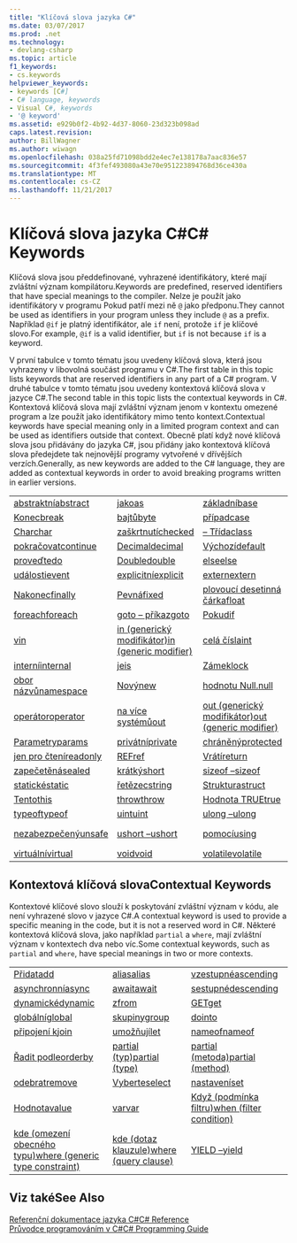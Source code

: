```yaml
---
title: "Klíčová slova jazyka C#"
ms.date: 03/07/2017
ms.prod: .net
ms.technology:
- devlang-csharp
ms.topic: article
f1_keywords:
- cs.keywords
helpviewer_keywords:
- keywords [C#]
- C# language, keywords
- Visual C#, keywords
- '@ keyword'
ms.assetid: e929b0f2-4b92-4d37-8060-23d323b098ad
caps.latest.revision: 
author: BillWagner
ms.author: wiwagn
ms.openlocfilehash: 038a25fd71098bdd2e4ec7e138178a7aac836e57
ms.sourcegitcommit: 4f3fef493080a43e70e951223894768d36ce430a
ms.translationtype: MT
ms.contentlocale: cs-CZ
ms.lasthandoff: 11/21/2017
---
```

# <a name="c-keywords"></a><span data-ttu-id="206ed-102">Klíčová slova jazyka C#</span><span class="sxs-lookup"><span data-stu-id="206ed-102">C# Keywords</span></span>
<span data-ttu-id="206ed-103">Klíčová slova jsou předdefinované, vyhrazené identifikátory, které mají zvláštní význam kompilátoru.</span><span class="sxs-lookup"><span data-stu-id="206ed-103">Keywords are predefined, reserved identifiers that have special meanings to the compiler.</span></span> <span data-ttu-id="206ed-104">Nelze je použít jako identifikátory v programu Pokud patří mezi ně `@` jako předponu.</span><span class="sxs-lookup"><span data-stu-id="206ed-104">They cannot be used as identifiers in your program unless they include `@` as a prefix.</span></span> <span data-ttu-id="206ed-105">Například `@if` je platný identifikátor, ale `if` není, protože `if` je klíčové slovo.</span><span class="sxs-lookup"><span data-stu-id="206ed-105">For example, `@if` is a valid identifier, but `if` is not because `if` is a keyword.</span></span>  
  
 <span data-ttu-id="206ed-106">V první tabulce v tomto tématu jsou uvedeny klíčová slova, která jsou vyhrazeny v libovolná součást programu v C#.</span><span class="sxs-lookup"><span data-stu-id="206ed-106">The first table in this topic lists keywords that are reserved identifiers in any part of a C# program.</span></span> <span data-ttu-id="206ed-107">V druhé tabulce v tomto tématu jsou uvedeny kontextová klíčová slova v jazyce C#.</span><span class="sxs-lookup"><span data-stu-id="206ed-107">The second table in this topic lists the contextual keywords in C#.</span></span> <span data-ttu-id="206ed-108">Kontextová klíčová slova mají zvláštní význam jenom v kontextu omezené program a lze použít jako identifikátory mimo tento kontext.</span><span class="sxs-lookup"><span data-stu-id="206ed-108">Contextual keywords have special meaning only in a limited program context and can be used as identifiers outside that context.</span></span> <span data-ttu-id="206ed-109">Obecně platí když nové klíčová slova jsou přidávány do jazyka C#, jsou přidány jako kontextová klíčová slova předejdete tak nejnovější programy vytvořené v dřívějších verzích.</span><span class="sxs-lookup"><span data-stu-id="206ed-109">Generally, as new keywords are added to the C# language, they are added as contextual keywords in order to avoid breaking programs written in earlier versions.</span></span>  
  
|||||  
|---|---|---|---|  
|[<span data-ttu-id="206ed-110">abstraktní</span><span class="sxs-lookup"><span data-stu-id="206ed-110">abstract</span></span>](../../../csharp/language-reference/keywords/abstract.md)|[<span data-ttu-id="206ed-111">jako</span><span class="sxs-lookup"><span data-stu-id="206ed-111">as</span></span>](../../../csharp/language-reference/keywords/as.md)|[<span data-ttu-id="206ed-112">základní</span><span class="sxs-lookup"><span data-stu-id="206ed-112">base</span></span>](../../../csharp/language-reference/keywords/base.md)|[<span data-ttu-id="206ed-113">BOOL</span><span class="sxs-lookup"><span data-stu-id="206ed-113">bool</span></span>](../../../csharp/language-reference/keywords/bool.md)|  
|[<span data-ttu-id="206ed-114">Konec</span><span class="sxs-lookup"><span data-stu-id="206ed-114">break</span></span>](../../../csharp/language-reference/keywords/break.md)|[<span data-ttu-id="206ed-115">bajtů</span><span class="sxs-lookup"><span data-stu-id="206ed-115">byte</span></span>](../../../csharp/language-reference/keywords/byte.md)|[<span data-ttu-id="206ed-116">případ</span><span class="sxs-lookup"><span data-stu-id="206ed-116">case</span></span>](../../../csharp/language-reference/keywords/switch.md)|[<span data-ttu-id="206ed-117">catch</span><span class="sxs-lookup"><span data-stu-id="206ed-117">catch</span></span>](../../../csharp/language-reference/keywords/try-catch.md)|  
|[<span data-ttu-id="206ed-118">Char</span><span class="sxs-lookup"><span data-stu-id="206ed-118">char</span></span>](../../../csharp/language-reference/keywords/char.md)|[<span data-ttu-id="206ed-119">zaškrtnutí</span><span class="sxs-lookup"><span data-stu-id="206ed-119">checked</span></span>](../../../csharp/language-reference/keywords/checked.md)|[<span data-ttu-id="206ed-120">– Třída</span><span class="sxs-lookup"><span data-stu-id="206ed-120">class</span></span>](../../../csharp/language-reference/keywords/class.md)|[<span data-ttu-id="206ed-121">Const</span><span class="sxs-lookup"><span data-stu-id="206ed-121">const</span></span>](../../../csharp/language-reference/keywords/const.md)|  
|[<span data-ttu-id="206ed-122">pokračovat</span><span class="sxs-lookup"><span data-stu-id="206ed-122">continue</span></span>](../../../csharp/language-reference/keywords/continue.md)|[<span data-ttu-id="206ed-123">Decimal</span><span class="sxs-lookup"><span data-stu-id="206ed-123">decimal</span></span>](../../../csharp/language-reference/keywords/decimal.md)|[<span data-ttu-id="206ed-124">Výchozí</span><span class="sxs-lookup"><span data-stu-id="206ed-124">default</span></span>](../../../csharp/language-reference/keywords/default.md)|[<span data-ttu-id="206ed-125">Delegát</span><span class="sxs-lookup"><span data-stu-id="206ed-125">delegate</span></span>](../../../csharp/language-reference/keywords/delegate.md)|  
|[<span data-ttu-id="206ed-126">proveďte</span><span class="sxs-lookup"><span data-stu-id="206ed-126">do</span></span>](../../../csharp/language-reference/keywords/do.md)|[<span data-ttu-id="206ed-127">Double</span><span class="sxs-lookup"><span data-stu-id="206ed-127">double</span></span>](../../../csharp/language-reference/keywords/double.md)|[<span data-ttu-id="206ed-128">else</span><span class="sxs-lookup"><span data-stu-id="206ed-128">else</span></span>](../../../csharp/language-reference/keywords/if-else.md)|[<span data-ttu-id="206ed-129">výčet</span><span class="sxs-lookup"><span data-stu-id="206ed-129">enum</span></span>](../../../csharp/language-reference/keywords/enum.md)|  
|[<span data-ttu-id="206ed-130">události</span><span class="sxs-lookup"><span data-stu-id="206ed-130">event</span></span>](../../../csharp/language-reference/keywords/event.md)|[<span data-ttu-id="206ed-131">explicitní</span><span class="sxs-lookup"><span data-stu-id="206ed-131">explicit</span></span>](../../../csharp/language-reference/keywords/explicit.md)|[<span data-ttu-id="206ed-132">extern</span><span class="sxs-lookup"><span data-stu-id="206ed-132">extern</span></span>](../../../csharp/language-reference/keywords/extern.md)|[<span data-ttu-id="206ed-133">false</span><span class="sxs-lookup"><span data-stu-id="206ed-133">false</span></span>](../../../csharp/language-reference/keywords/false.md)|  
|[<span data-ttu-id="206ed-134">Nakonec</span><span class="sxs-lookup"><span data-stu-id="206ed-134">finally</span></span>](../../../csharp/language-reference/keywords/try-finally.md)|[<span data-ttu-id="206ed-135">Pevná</span><span class="sxs-lookup"><span data-stu-id="206ed-135">fixed</span></span>](../../../csharp/language-reference/keywords/fixed-statement.md)|[<span data-ttu-id="206ed-136">plovoucí desetinná čárka</span><span class="sxs-lookup"><span data-stu-id="206ed-136">float</span></span>](../../../csharp/language-reference/keywords/float.md)|[<span data-ttu-id="206ed-137">pro</span><span class="sxs-lookup"><span data-stu-id="206ed-137">for</span></span>](../../../csharp/language-reference/keywords/for.md)|  
|[<span data-ttu-id="206ed-138">foreach</span><span class="sxs-lookup"><span data-stu-id="206ed-138">foreach</span></span>](../../../csharp/language-reference/keywords/foreach-in.md)|[<span data-ttu-id="206ed-139">goto – příkaz</span><span class="sxs-lookup"><span data-stu-id="206ed-139">goto</span></span>](../../../csharp/language-reference/keywords/goto.md)|[<span data-ttu-id="206ed-140">Pokud</span><span class="sxs-lookup"><span data-stu-id="206ed-140">if</span></span>](../../../csharp/language-reference/keywords/if-else.md)|[<span data-ttu-id="206ed-141">implicitní</span><span class="sxs-lookup"><span data-stu-id="206ed-141">implicit</span></span>](../../../csharp/language-reference/keywords/implicit.md)|  
|[<span data-ttu-id="206ed-142">v</span><span class="sxs-lookup"><span data-stu-id="206ed-142">in</span></span>](../../../csharp/language-reference/keywords/foreach-in.md)|[<span data-ttu-id="206ed-143">in (generický modifikátor)</span><span class="sxs-lookup"><span data-stu-id="206ed-143">in (generic modifier)</span></span>](../../../csharp/language-reference/keywords/in-generic-modifier.md)|[<span data-ttu-id="206ed-144">celá čísla</span><span class="sxs-lookup"><span data-stu-id="206ed-144">int</span></span>](../../../csharp/language-reference/keywords/int.md)|[<span data-ttu-id="206ed-145">rozhraní</span><span class="sxs-lookup"><span data-stu-id="206ed-145">interface</span></span>](../../../csharp/language-reference/keywords/interface.md)|  
|[<span data-ttu-id="206ed-146">interní</span><span class="sxs-lookup"><span data-stu-id="206ed-146">internal</span></span>](../../../csharp/language-reference/keywords/internal.md)|[<span data-ttu-id="206ed-147">je</span><span class="sxs-lookup"><span data-stu-id="206ed-147">is</span></span>](../../../csharp/language-reference/keywords/is.md)|[<span data-ttu-id="206ed-148">Zámek</span><span class="sxs-lookup"><span data-stu-id="206ed-148">lock</span></span>](../../../csharp/language-reference/keywords/lock-statement.md)|[<span data-ttu-id="206ed-149">dlouhá</span><span class="sxs-lookup"><span data-stu-id="206ed-149">long</span></span>](../../../csharp/language-reference/keywords/long.md)|
|[<span data-ttu-id="206ed-150">obor názvů</span><span class="sxs-lookup"><span data-stu-id="206ed-150">namespace</span></span>](../../../csharp/language-reference/keywords/namespace.md)|[<span data-ttu-id="206ed-151">Nový</span><span class="sxs-lookup"><span data-stu-id="206ed-151">new</span></span>](../../../csharp/language-reference/keywords/new.md)|[<span data-ttu-id="206ed-152">hodnotu Null.</span><span class="sxs-lookup"><span data-stu-id="206ed-152">null</span></span>](../../../csharp/language-reference/keywords/null.md)|[<span data-ttu-id="206ed-153">objekt</span><span class="sxs-lookup"><span data-stu-id="206ed-153">object</span></span>](../../../csharp/language-reference/keywords/object.md)|
[<span data-ttu-id="206ed-154">operátor</span><span class="sxs-lookup"><span data-stu-id="206ed-154">operator</span></span>](../../../csharp/language-reference/keywords/operator.md)|[<span data-ttu-id="206ed-155">na více systémů</span><span class="sxs-lookup"><span data-stu-id="206ed-155">out</span></span>](../../../csharp/language-reference/keywords/out.md)|[<span data-ttu-id="206ed-156">out (generický modifikátor)</span><span class="sxs-lookup"><span data-stu-id="206ed-156">out (generic modifier)</span></span>](../../../csharp/language-reference/keywords/out-generic-modifier.md)|[<span data-ttu-id="206ed-157">přepsání</span><span class="sxs-lookup"><span data-stu-id="206ed-157">override</span></span>](../../../csharp/language-reference/keywords/override.md)|
|[<span data-ttu-id="206ed-158">Parametry</span><span class="sxs-lookup"><span data-stu-id="206ed-158">params</span></span>](../../../csharp/language-reference/keywords/params.md)|[<span data-ttu-id="206ed-159">privátní</span><span class="sxs-lookup"><span data-stu-id="206ed-159">private</span></span>](../../../csharp/language-reference/keywords/private.md)|[<span data-ttu-id="206ed-160">chráněný</span><span class="sxs-lookup"><span data-stu-id="206ed-160">protected</span></span>](../../../csharp/language-reference/keywords/protected.md)|[<span data-ttu-id="206ed-161">veřejné</span><span class="sxs-lookup"><span data-stu-id="206ed-161">public</span></span>](../../../csharp/language-reference/keywords/public.md)|
|[<span data-ttu-id="206ed-162">jen pro čtení</span><span class="sxs-lookup"><span data-stu-id="206ed-162">readonly</span></span>](../../../csharp/language-reference/keywords/readonly.md)|[<span data-ttu-id="206ed-163">REF</span><span class="sxs-lookup"><span data-stu-id="206ed-163">ref</span></span>](../../../csharp/language-reference/keywords/ref.md)|[<span data-ttu-id="206ed-164">Vrátí</span><span class="sxs-lookup"><span data-stu-id="206ed-164">return</span></span>](../../../csharp/language-reference/keywords/return.md)|[<span data-ttu-id="206ed-165">SByte –</span><span class="sxs-lookup"><span data-stu-id="206ed-165">sbyte</span></span>](../../../csharp/language-reference/keywords/sbyte.md)|
|[<span data-ttu-id="206ed-166">zapečetěná</span><span class="sxs-lookup"><span data-stu-id="206ed-166">sealed</span></span>](../../../csharp/language-reference/keywords/sealed.md)|[<span data-ttu-id="206ed-167">krátký</span><span class="sxs-lookup"><span data-stu-id="206ed-167">short</span></span>](../../../csharp/language-reference/keywords/short.md)|[<span data-ttu-id="206ed-168">sizeof –</span><span class="sxs-lookup"><span data-stu-id="206ed-168">sizeof</span></span>](../../../csharp/language-reference/keywords/sizeof.md)|[<span data-ttu-id="206ed-169">stackalloc</span><span class="sxs-lookup"><span data-stu-id="206ed-169">stackalloc</span></span>](../../../csharp/language-reference/keywords/stackalloc.md)|
|[<span data-ttu-id="206ed-170">statické</span><span class="sxs-lookup"><span data-stu-id="206ed-170">static</span></span>](../../../csharp/language-reference/keywords/static.md)|[<span data-ttu-id="206ed-171">řetězec</span><span class="sxs-lookup"><span data-stu-id="206ed-171">string</span></span>](../../../csharp/language-reference/keywords/string.md)|[<span data-ttu-id="206ed-172">Struktura</span><span class="sxs-lookup"><span data-stu-id="206ed-172">struct</span></span>](../../../csharp/language-reference/keywords/struct.md)|[<span data-ttu-id="206ed-173">přepínače</span><span class="sxs-lookup"><span data-stu-id="206ed-173">switch</span></span>](../../../csharp/language-reference/keywords/switch.md)|
|[<span data-ttu-id="206ed-174">Tento</span><span class="sxs-lookup"><span data-stu-id="206ed-174">this</span></span>](../../../csharp/language-reference/keywords/this.md)|[<span data-ttu-id="206ed-175">throw</span><span class="sxs-lookup"><span data-stu-id="206ed-175">throw</span></span>](../../../csharp/language-reference/keywords/throw.md)|[<span data-ttu-id="206ed-176">Hodnota TRUE</span><span class="sxs-lookup"><span data-stu-id="206ed-176">true</span></span>](../../../csharp/language-reference/keywords/true.md)|[<span data-ttu-id="206ed-177">Zkuste</span><span class="sxs-lookup"><span data-stu-id="206ed-177">try</span></span>](../../../csharp/language-reference/keywords/try-catch.md)|   
|[<span data-ttu-id="206ed-178">typeof</span><span class="sxs-lookup"><span data-stu-id="206ed-178">typeof</span></span>](../../../csharp/language-reference/keywords/typeof.md)|[<span data-ttu-id="206ed-179">uint</span><span class="sxs-lookup"><span data-stu-id="206ed-179">uint</span></span>](../../../csharp/language-reference/keywords/uint.md)|[<span data-ttu-id="206ed-180">ulong –</span><span class="sxs-lookup"><span data-stu-id="206ed-180">ulong</span></span>](../../../csharp/language-reference/keywords/ulong.md)|[<span data-ttu-id="206ed-181">nezaškrtnuto</span><span class="sxs-lookup"><span data-stu-id="206ed-181">unchecked</span></span>](../../../csharp/language-reference/keywords/unchecked.md)|
|[<span data-ttu-id="206ed-182">nezabezpečený</span><span class="sxs-lookup"><span data-stu-id="206ed-182">unsafe</span></span>](../../../csharp/language-reference/keywords/unsafe.md)|[<span data-ttu-id="206ed-183">ushort –</span><span class="sxs-lookup"><span data-stu-id="206ed-183">ushort</span></span>](../../../csharp/language-reference/keywords/ushort.md)|[<span data-ttu-id="206ed-184">pomocí</span><span class="sxs-lookup"><span data-stu-id="206ed-184">using</span></span>](../../../csharp/language-reference/keywords/using.md)|[<span data-ttu-id="206ed-185">pomocí statické</span><span class="sxs-lookup"><span data-stu-id="206ed-185">using static</span></span>](using-static.md)|
|[<span data-ttu-id="206ed-186">virtuální</span><span class="sxs-lookup"><span data-stu-id="206ed-186">virtual</span></span>](../../../csharp/language-reference/keywords/virtual.md)|[<span data-ttu-id="206ed-187">void</span><span class="sxs-lookup"><span data-stu-id="206ed-187">void</span></span>](../../../csharp/language-reference/keywords/void.md)|[<span data-ttu-id="206ed-188">volatile</span><span class="sxs-lookup"><span data-stu-id="206ed-188">volatile</span></span>](../../../csharp/language-reference/keywords/volatile.md)|[<span data-ttu-id="206ed-189">Při</span><span class="sxs-lookup"><span data-stu-id="206ed-189">while</span></span>](../../../csharp/language-reference/keywords/while.md)|

## <a name="contextual-keywords"></a><span data-ttu-id="206ed-190">Kontextová klíčová slova</span><span class="sxs-lookup"><span data-stu-id="206ed-190">Contextual Keywords</span></span>  
 <span data-ttu-id="206ed-191">Kontextové klíčové slovo slouží k poskytování zvláštní význam v kódu, ale není vyhrazené slovo v jazyce C#.</span><span class="sxs-lookup"><span data-stu-id="206ed-191">A contextual keyword is used to provide a specific meaning in the code, but it is not a reserved word in C#.</span></span> <span data-ttu-id="206ed-192">Některé kontextová klíčová slova, jako například `partial` a `where`, mají zvláštní význam v kontextech dva nebo víc.</span><span class="sxs-lookup"><span data-stu-id="206ed-192">Some contextual keywords, such as `partial` and `where`, have special meanings in two or more contexts.</span></span>  
  
||||  
|---|---|---|  
|[<span data-ttu-id="206ed-193">Přidat</span><span class="sxs-lookup"><span data-stu-id="206ed-193">add</span></span>](../../../csharp/language-reference/keywords/add.md)|[<span data-ttu-id="206ed-194">alias</span><span class="sxs-lookup"><span data-stu-id="206ed-194">alias</span></span>](../../../csharp/language-reference/keywords/extern-alias.md)|[<span data-ttu-id="206ed-195">vzestupné</span><span class="sxs-lookup"><span data-stu-id="206ed-195">ascending</span></span>](../../../csharp/language-reference/keywords/ascending.md)|  
|[<span data-ttu-id="206ed-196">asynchronní</span><span class="sxs-lookup"><span data-stu-id="206ed-196">async</span></span>](../../../csharp/language-reference/keywords/async.md)|[<span data-ttu-id="206ed-197">await</span><span class="sxs-lookup"><span data-stu-id="206ed-197">await</span></span>](../../../csharp/language-reference/keywords/await.md)|[<span data-ttu-id="206ed-198">sestupné</span><span class="sxs-lookup"><span data-stu-id="206ed-198">descending</span></span>](../../../csharp/language-reference/keywords/descending.md)|  
|[<span data-ttu-id="206ed-199">dynamické</span><span class="sxs-lookup"><span data-stu-id="206ed-199">dynamic</span></span>](../../../csharp/language-reference/keywords/dynamic.md)|[<span data-ttu-id="206ed-200">z</span><span class="sxs-lookup"><span data-stu-id="206ed-200">from</span></span>](../../../csharp/language-reference/keywords/from-clause.md)|[<span data-ttu-id="206ed-201">GET</span><span class="sxs-lookup"><span data-stu-id="206ed-201">get</span></span>](../../../csharp/language-reference/keywords/get.md)|  
|[<span data-ttu-id="206ed-202">globální</span><span class="sxs-lookup"><span data-stu-id="206ed-202">global</span></span>](../../../csharp/language-reference/keywords/global.md)|[<span data-ttu-id="206ed-203">skupiny</span><span class="sxs-lookup"><span data-stu-id="206ed-203">group</span></span>](../../../csharp/language-reference/keywords/group-clause.md)|[<span data-ttu-id="206ed-204">do</span><span class="sxs-lookup"><span data-stu-id="206ed-204">into</span></span>](../../../csharp/language-reference/keywords/into.md)|  
|[<span data-ttu-id="206ed-205">připojení k</span><span class="sxs-lookup"><span data-stu-id="206ed-205">join</span></span>](../../../csharp/language-reference/keywords/join-clause.md)|[<span data-ttu-id="206ed-206">umožňují</span><span class="sxs-lookup"><span data-stu-id="206ed-206">let</span></span>](../../../csharp/language-reference/keywords/let-clause.md)|[<span data-ttu-id="206ed-207">nameof</span><span class="sxs-lookup"><span data-stu-id="206ed-207">nameof</span></span>](nameof.md)|   
|[<span data-ttu-id="206ed-208">Řadit podle</span><span class="sxs-lookup"><span data-stu-id="206ed-208">orderby</span></span>](../../../csharp/language-reference/keywords/orderby-clause.md)|[<span data-ttu-id="206ed-209">partial (typ)</span><span class="sxs-lookup"><span data-stu-id="206ed-209">partial (type)</span></span>](../../../csharp/language-reference/keywords/partial-type.md)|[<span data-ttu-id="206ed-210">partial (metoda)</span><span class="sxs-lookup"><span data-stu-id="206ed-210">partial (method)</span></span>](../../../csharp/language-reference/keywords/partial-method.md)|   
|[<span data-ttu-id="206ed-211">odebrat</span><span class="sxs-lookup"><span data-stu-id="206ed-211">remove</span></span>](../../../csharp/language-reference/keywords/remove.md)|[<span data-ttu-id="206ed-212">Vyberte</span><span class="sxs-lookup"><span data-stu-id="206ed-212">select</span></span>](../../../csharp/language-reference/keywords/select-clause.md)|[<span data-ttu-id="206ed-213">nastavení</span><span class="sxs-lookup"><span data-stu-id="206ed-213">set</span></span>](../../../csharp/language-reference/keywords/set.md)|   
|[<span data-ttu-id="206ed-214">Hodnota</span><span class="sxs-lookup"><span data-stu-id="206ed-214">value</span></span>](../../../csharp/language-reference/keywords/value.md)|[<span data-ttu-id="206ed-215">var</span><span class="sxs-lookup"><span data-stu-id="206ed-215">var</span></span>](../../../csharp/language-reference/keywords/var.md)|[<span data-ttu-id="206ed-216">Když (podmínka filtru)</span><span class="sxs-lookup"><span data-stu-id="206ed-216">when (filter condition)</span></span>](when.md)|   
|[<span data-ttu-id="206ed-217">kde (omezení obecného typu)</span><span class="sxs-lookup"><span data-stu-id="206ed-217">where (generic type constraint)</span></span>](../../../csharp/language-reference/keywords/where-generic-type-constraint.md)|[<span data-ttu-id="206ed-218">kde (dotaz klauzule)</span><span class="sxs-lookup"><span data-stu-id="206ed-218">where (query clause)</span></span>](../../../csharp/language-reference/keywords/where-clause.md)|[<span data-ttu-id="206ed-219">YIELD –</span><span class="sxs-lookup"><span data-stu-id="206ed-219">yield</span></span>](../../../csharp/language-reference/keywords/yield.md)|  
  
## <a name="see-also"></a><span data-ttu-id="206ed-220">Viz také</span><span class="sxs-lookup"><span data-stu-id="206ed-220">See Also</span></span>  
 [<span data-ttu-id="206ed-221">Referenční dokumentace jazyka C#</span><span class="sxs-lookup"><span data-stu-id="206ed-221">C# Reference</span></span>](../../../csharp/language-reference/index.md)  
 [<span data-ttu-id="206ed-222">Průvodce programováním v C#</span><span class="sxs-lookup"><span data-stu-id="206ed-222">C# Programming Guide</span></span>](../../../csharp/programming-guide/index.md)
